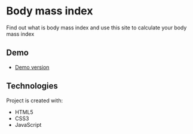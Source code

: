 # Body mass index
Find out what is body mass index and use this site to calculate your body mass index

## Demo
* [Demo version](https://aleksandercie.github.io/bmi/)
## Technologies

Project is created with:
* HTML5
* CSS3
* JavaScript

